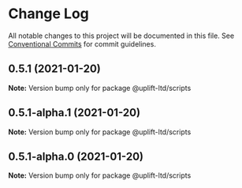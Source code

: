 # Change Log

All notable changes to this project will be documented in this file.
See [Conventional Commits](https://conventionalcommits.org) for commit guidelines.

## 0.5.1 (2021-01-20)

**Note:** Version bump only for package @uplift-ltd/scripts





## 0.5.1-alpha.1 (2021-01-20)

**Note:** Version bump only for package @uplift-ltd/scripts





## 0.5.1-alpha.0 (2021-01-20)

**Note:** Version bump only for package @uplift-ltd/scripts
